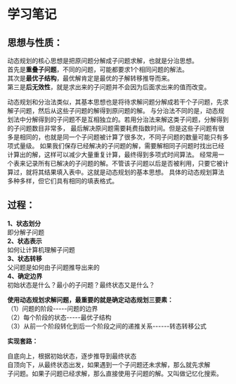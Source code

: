 # 学习笔记

## 思想与性质：  
动态规划的核心思想是把原问题分解成子问题求解，也就是分治思想。  
首先是**重叠子问题**，不同的问题，可能都要求1个相同问题的解法。  
其次是**最优子结构**，最优解肯定是最优的子解转移推导而来。  
第三是**后无效性**，就是求出来的子问题并不会因为后面求出来的值而改变。  

动态规划和分治法类似，其基本思想也是将待求解问题分解成若干个子问题，先求解子问题，然后从这些子问题的解得到原问题的解。
与分治法不同的是，动态规划法中分解得到的子问题不是互相独立的。若用分治法来解这类子问题，分解得到的子问题数目非常多，
最后解决原问题需要耗费指数时间。但是这些子问题有很多是相同的，也就是同一个子问题被计算了很多次，不同子问题的数量可能只有多项式量级。
如果我们保存已经解决的子问题的解，需要解相同子问题时找出已经计算出的解，这样可以减少大量重复计算，最终得到多项式时间算法。
经常用一个表来记录所有已解决的子问题的解。不管该子问题以后是否被利用，只要它被计算过，就将其结果填入表中。这就是动态规划的基本思想。
具体的动态规划算法多种多样，但它们具有相同的填表格式。

## 过程：  

**1、状态划分**  
即分解子问题   
**2、状态表示**  
如何让计算机理解子问题  
**3、状态转移**  
父问题是如何由子问题推导出来的    
**4、确定边界**  
初始状态是什么？最小的子问题？最终状态又是什么？  

**使用动态规划求解问题，最重要的就是确定动态规划三要素：**  
（1）问题的阶段-----问题的边界  
（2）每个阶段的状态-----最优子结构  
（3）从前一个阶段转化到后一个阶段之间的递推关系------转态转移公式  


**实现套路：**  

自底向上，根据初始状态，逐步推导到最终状态  
自顶向下，从最终状态出发，如果遇到一个子问题还未求解，那么就先求解  
子问题。如果子问题已经求解，那么直接使用子问题的解。又叫做记忆化搜索。  